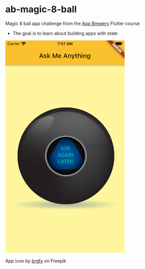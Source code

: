# ab-magic-8-ball
Magic 8 ball app challenge from the [App Brewery](https://appbrewery.com/) Flutter course

- The goal is to learn about building apps with state


<img src="/8ball.png" width="375"/>

App icon by [brgfx](https://www.freepik.com/free-vector/set-different-balls_4092842.htm#query=8%20ball&from_query=8ball&position=14&from_view=search&track=sph) on Freepik
